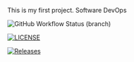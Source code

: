 This is my first project.
Software DevOps

![GitHub Workflow Status (branch)](https://img.shields.io/github/actions/workflow/status/Loraine1228/sem/main.yml?branch=master)

[![LICENSE](https://img.shields.io/github/license/Loraine1228/sem.svg?style=flat-square)](https://github.com/<github-username>/sem/blob/master/LICENSE)

[![Releases](https://img.shields.io/github/release/Loraine1228/sem/all.svg?style=flat-square)](https://github.com/Loraine1228/sem/releases)

